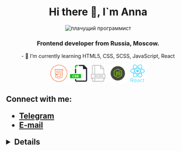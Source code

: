 ### 
<h1 align="center">Hi there 👋, I`m Anna</h1>
<div align="center"><img src="https://c.tenor.com/S32ema0jil0AAAAC/crying-while-typing-crying.gif" alt="плачущий программист" style="width=100px"/>
<h3 align="center">Frontend developer from Russia, Moscow.</h3>
<p>- 🌱 I’m currently learning HTML5, CSS, SCSS, JavaScript, React </p></div>
<div align="center">
<img src="/icons/html5_icon.png" alt="HTML 5" width="50px"/>
<img src="/icons/css_icon.png" alt="CSS" width="50px"/>
<img src="/icons/scss_icon.png" alt="SCSS" width="50px"/>
<img src="/icons/javascript_icon.png" alt="JS" width="50px"/>
<img src="/icons/7423887_react_react native_icon.png" alt="REACT" width="50px"/>
</div>
<h2>Connect with me:
<ul>
<li><a href="https://t.me/AnnaShpekht">Telegram</a></li>
<li><a href="mailto:nyutka_slutskaya@mail.ru">E-mail</a></li>
</ul>

<details>
<p align="center">
  <a href="https://github.com/AnnaShp">
    <img src="http://github-profile-summary-cards.vercel.app/api/cards/profile-details?username=AnnaShp&theme=transparent" />
  </a>
  <a href="https://github.com/AnnaShp">
    <img src="https://github-readme-streak-stats.herokuapp.com/?user=AnnaShp&hide_border=true&card_width=338&theme=transparent" />
  </a>
  <a href="https://github.com/AnnaShp">
    <img src="http://github-profile-summary-cards.vercel.app/api/cards/stats?username=AnnaShp&theme=transparent" />
  </a>
  <a href="https://github.com/AnnaShp">
    <img src="https://github-profile-summary-cards.vercel.app/api/cards/repos-per-language?username=AnnaShp&theme=transparent" />
  </a>
  </p>
 <p align="left"> <img src="https://komarev.com/ghpvc/?username=AnnaShp&label=Profile%20views&color=0e75b6&style=flat" alt="AnnaShp" /> </p>
</details>
  
 

<!--
**AnnaShp/AnnaShp** is a ✨ _special_ ✨ repository because its `README.md` (this file) appears on your GitHub profile.

Here are some ideas to get you started:

- 🔭 I’m currently working on ...
- 🌱 I’m currently learning ...
- 👯 I’m looking to collaborate on ...
- 🤔 I’m looking for help with ...
- 💬 Ask me about ...
- 📫 How to reach me: ...
- 😄 Pronouns: ...
- ⚡ Fun fact: ...
-->
